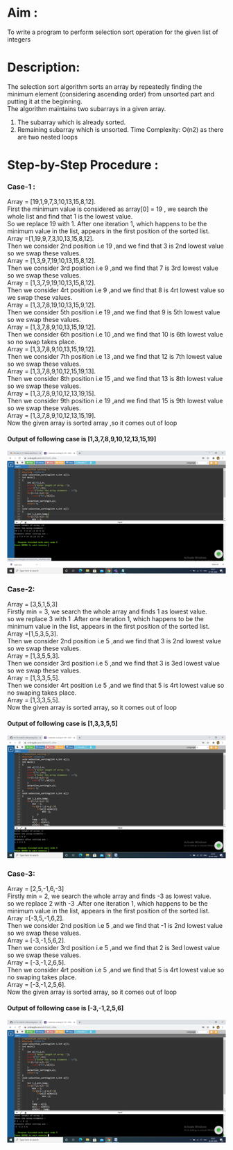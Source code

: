 # Aim :
To write a program to perform selection sort operation for the given list of integers
# Description:
The selection sort algorithm sorts an array by repeatedly finding the minimum element (considering ascending order) from unsorted part and putting it at the beginning.                                       
The algorithm maintains two subarrays in a given array.

1) The subarray which is already sorted.
2) Remaining subarray which is unsorted.
Time Complexity: O(n2) as there are two nested loops
# Step-by-Step Procedure : 
### Case-1 :
Array = [19,1,9,7,3,10,13,15,8,12].                                                                     
First the minimum value is considered as array[0] = 19 , we search the whole list and find that 1 is the lowest value.                                                                                       
So we replace 19 with 1. After one iteration 1, which happens to be the minimum value in the list, appears in the first position of the sorted list.                                                       
Array =[1,19,9,7,3,10,13,15,8,12].                                                                     
Then we consider 2nd position i.e 19 ,and we find that 3 is 2nd lowest value so we swap these values.   
Array = [1,3,9,7,19,10,13,15,8,12].                                                                     
Then we consider 3rd position i.e 9 ,and we find that 7 is 3rd lowest value so we swap these values.   
Array = [1,3,7,9,19,10,13,15,8,12].                                                                     
Then we consider 4rt position i.e 9 ,and we find that 8 is 4rt lowest value so we swap these values.   
Array = [1,3,7,8,19,10,13,15,9,12].                                                                     
Then we consider 5th position i.e 19 ,and we find that 9 is 5th lowest value so we swap these values.   
Array = [1,3,7,8,9,10,13,15,19,12].                                                                     
Then we consider 6th position i.e 10 ,and we find that 10 is 6th lowest value so no swap takes place.   
Array = [1,3,7,8,9,10,13,15,19,12].                                                                     
Then we consider 7th position i.e 13 ,and we find that 12 is 7th lowest value so we swap these values.                                                                           
Array = [1,3,7,8,9,10,12,15,19,13].                                                                     
Then we consider 8th position i.e 15 ,and we find that 13 is 8th lowest value so we swap these values.                                                                           
Array = [1,3,7,8,9,10,12,13,19,15].                                                                     
Then we consider 9th position i.e 19 ,and we find that 15 is 9th lowest value so we swap these values.                                                                           
Array = [1,3,7,8,9,10,12,13,15,19].                                                                     
Now the given array is sorted array ,so it comes out of loop
#### Output of following case is [1,3,7,8,9,10,12,13,15,19]
![Output](selection_sorting.png)
### Case-2:
Array = [3,5,1,5,3]                                                                                                                                                               
Firstly min = 3, we search the whole array and finds 1 as lowest value.                                 
so we replace 3 with 1 .After one iteration 1, which happens to be the minimum value in the list, appears in the first position of the sorted list.                               
Array =[1,5,3,5,3].                                                                     
Then we consider 2nd position i.e 5 ,and we find that 3 is 2nd lowest value so we swap these values.   
Array = [1,3,5,5,3].                                                                                   
Then we consider 3rd position i.e 5 ,and we find that 3 is 3ed lowest value so we swap these values.                                                                             
Array = [1,3,3,5,5].                                                                                   
Then we consider 4rt position i.e 5 ,and we find that 5 is 4rt lowest value so no swaping takes place.                                                                           
Array = [1,3,3,5,5].                                                                                   
Now the given array is sorted array, so it comes out of loop 
#### Output of following case is [1,3,3,5,5]
![Repeting elements](selection_sort_repeating_elements.png)
### Case-3:
Array = [2,5,-1,6,-3]                                                                                                                                                             
Firstly min = 2, we search the whole array and finds -3 as lowest value.                               
so we replace 2 with -3 .After one iteration 1, which happens to be the minimum value in the list, appears in the first position of the sorted list.                             
Array =[-3,5,-1,6,2].                                                                                   
Then we consider 2nd position i.e 5 ,and we find that -1 is 2nd lowest value so we swap these values.   
Array = [-3,-1,5,6,2].                                                                                 
Then we consider 3rd position i.e 5 ,and we find that 2 is 3ed lowest value so we swap these values.   
Array = [-3,-1,2,6,5].                                                                                 
Then we consider 4rt position i.e 5 ,and we find that 5 is 4rt lowest value so no swaping takes place.                                                                           
Array = [-3,-1,2,5,6].                                                                                 
Now the given array is sorted array, so it comes out of loop 
#### Output of following case is [-3,-1,2,5,6]
![Repeting elements](selection_sort_negetive_elements.png)
